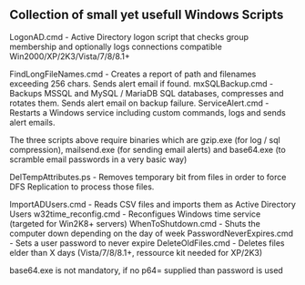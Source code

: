 ## Collection of small yet usefull Windows Scripts

LogonAD.cmd - Active Directory logon script that checks group membership and optionally logs connections compatible Win2000/XP/2K3/Vista/7/8/8.1+

FindLongFileNames.cmd - Creates a report of path and filenames exceeding 256 chars. Sends alert email if found.
mxSQLBackup.cmd - Backups MSSQL and MySQL / MariaDB SQL databases, compresses and rotates them. Sends alert email on backup failure.
ServiceAlert.cmd - Restarts a Windows service including custom commands, logs and sends alert emails.

The three scripts above require binaries which are gzip.exe (for log / sql compression), mailsend.exe (for sending email alerts) and base64.exe (to scramble email passwords in a very basic way)

DelTempAttributes.ps - Removes temporary bit from files in order to force DFS Replication to process those files.

ImportADUsers.cmd - Reads CSV files and imports them as Active Directory Users
w32time_reconfig.cmd - Reconfigues Windows time service (targeted for Win2K8+ servers)
WhenToShutdown.cmd - Shuts the computer down depending on the day of week
PasswordNeverExpires.cmd - Sets a user password to never expire
DeleteOldFiles.cmd - Deletes files elder than X days (Vista/7/8/8.1+, ressource kit needed for XP/2K3)

base64.exe is not mandatory, if no p64= supplied than password is used